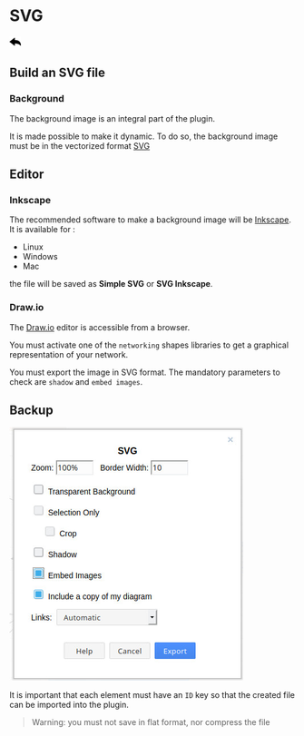 # SVG
[![](../../screenshots/other/Go-back.png)](README.md)

## Build an SVG file

### Background

The background image is an integral part of the plugin.

It is made possible to make it dynamic. To do so, the background image must be in the vectorized format [SVG](https://fr.wikipedia.org/wiki/Scalable_Vector_Graphics)


## Editor

### Inkscape

The recommended software to make a background image will be [Inkscape](https://inkscape.org). It is available for :

  - Linux
  - Windows
  - Mac

  the file will be saved as **Simple SVG** or **SVG Inkscape**.


### Draw.io

The [Draw.io](https://draw.io/) editor is accessible from a browser.

You must activate one of the `networking` shapes libraries to get a graphical representation of your network.

You must export the image in SVG format.
The mandatory parameters to check are `shadow` and `embed images`.


## Backup

![main metric](../../screenshots/appendix/draw-export-svg.jpg)

It is important that each element must have an `ID` key so that the created file can be imported into the plugin.


> Warning: 
> you must not save in flat format, nor compress the file
